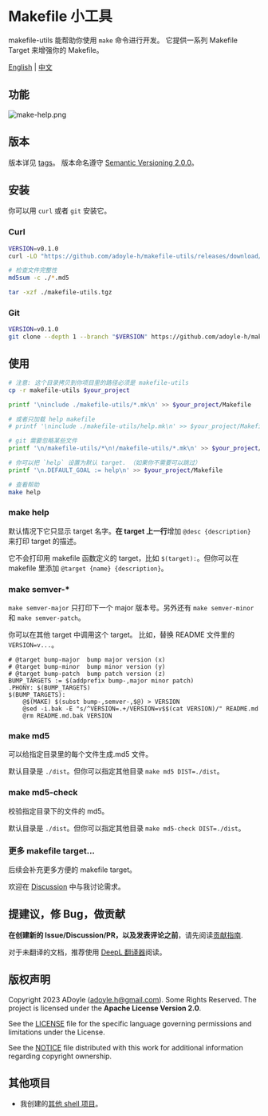 # Makefile 小工具

makefile-utils 能帮助你使用 `make` 命令进行开发。
它提供一系列 Makefile Target 来增强你的 Makefile。

[English](./README.md) | [中文](./README.zh.md)

## 功能

![make-help.png](https://media.githubusercontent.com/media/adoyle-h/_imgs/master/github/makefile-utils/make-help.png)

## 版本

版本详见 [tags][]。
版本命名遵守 [Semantic Versioning 2.0.0](http://semver.org/spec/v2.0.0.html)。

## 安装

你可以用 `curl` 或者 `git` 安装它。

### Curl

```sh
VERSION=v0.1.0
curl -LO "https://github.com/adoyle-h/makefile-utils/releases/download/$VERSION/makefile-utils.tgz{,.md5}"

# 检查文件完整性
md5sum -c ./*.md5

tar -xzf ./makefile-utils.tgz
```

### Git

```sh
VERSION=v0.1.0
git clone --depth 1 --branch "$VERSION" https://github.com/adoyle-h/makefile-utils.git
```

## 使用
<!-- editorconfig-checker-disable -->

```sh
# 注意: 这个目录拷贝到你项目里的路径必须是 makefile-utils
cp -r makefile-utils $your_project

printf '\ninclude ./makefile-utils/*.mk\n' >> $your_project/Makefile

# 或者只加载 help makefile
# printf '\ninclude ./makefile-utils/help.mk\n' >> $your_project/Makefile

# git 需要忽略某些文件
printf '\n/makefile-utils/*\n!/makefile-utils/*.mk\n' >> $your_project/.gitignore

# 你可以把 `help` 设置为默认 target. （如果你不需要可以跳过）
printf '\n.DEFAULT_GOAL := help\n' >> $your_project/Makefile

# 查看帮助
make help
```

### make help

默认情况下它只显示 target 名字。**在 target 上一行**增加 `@desc {description}` 来打印 target 的描述。

它不会打印用 makefile 函数定义的 target，比如 `$(target):`。但你可以在 makefile 里添加 `@target {name} {description}`。

### make semver-*

`make semver-major` 只打印下一个 major 版本号。另外还有 `make semver-minor` 和 `make semver-patch`。

你可以在其他 target 中调用这个 target。
比如，替换 README 文件里的 `VERSION=v...`。

```make
# @target bump-major  bump major version (x)
# @target bump-minor  bump minor version (y)
# @target bump-patch  bump patch version (z)
BUMP_TARGETS := $(addprefix bump-,major minor patch)
.PHONY: $(BUMP_TARGETS)
$(BUMP_TARGETS):
	@$(MAKE) $(subst bump-,semver-,$@) > VERSION
	@sed -i.bak -E "s/^VERSION=.+/VERSION=v$$(cat VERSION)/" README.md
	@rm README.md.bak VERSION
```

### make md5

可以给指定目录里的每个文件生成.md5 文件。

默认目录是 `./dist`。但你可以指定其他目录 `make md5 DIST=./dist`。

### make md5-check

校验指定目录下的文件的 md5。

默认目录是 `./dist`。但你可以指定其他目录 `make md5-check DIST=./dist`。

### 更多 makefile target...

后续会补充更多方便的 makefile target。

欢迎在 [Discussion](https://github.com/adoyle-h/makefile-utils/discussions) 中与我讨论需求。

## 提建议，修 Bug，做贡献

**在创建新的 Issue/Discussion/PR，以及发表评论之前**，请先阅读[贡献指南](https://gcg.adoyle.me/CONTRIBUTING.zh).

对于未翻译的文档，推荐使用 [DeepL 翻译器](https://www.deepl.com/translator)阅读。

## 版权声明

Copyright 2023 ADoyle (adoyle.h@gmail.com). Some Rights Reserved.
The project is licensed under the **Apache License Version 2.0**.

See the [LICENSE][] file for the specific language governing permissions and limitations under the License.

See the [NOTICE][] file distributed with this work for additional information regarding copyright ownership.

## 其他项目

- 我创建的[其他 shell 项目](https://github.com/adoyle-h?tab=repositories&q=&type=source&language=shell&sort=stargazers)。


<!-- links -->

[tags]: https://github.com/adoyle-h/makefile-utils/tags
[LICENSE]: ./LICENSE
[NOTICE]: ./NOTICE
